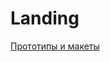 # Landing

[Прототипы и макеты](https://www.figma.com/file/o1ek4LrC0rTjvsP3Eni6yt/Landing?type=design&node-id=0-1&mode=design&t=n3W8GGkv5GWIxemQ-0)
